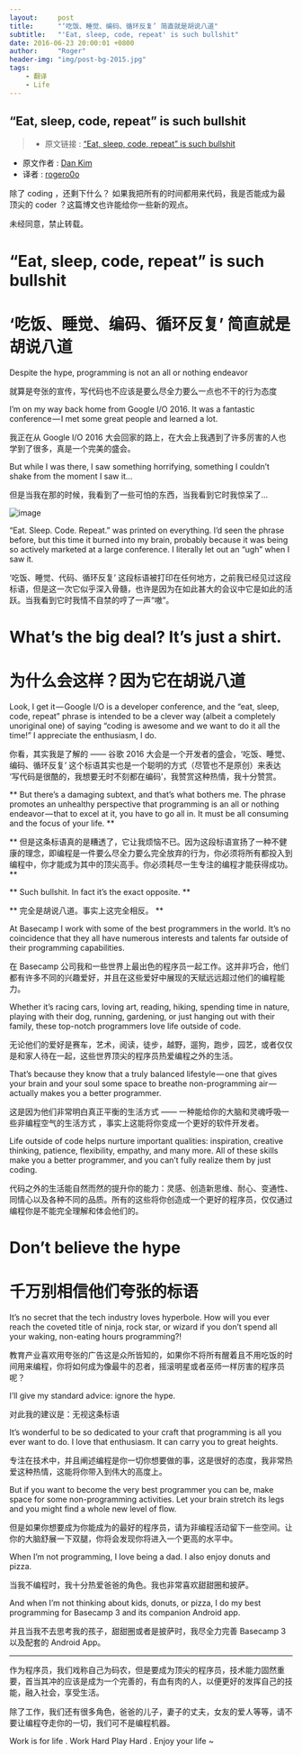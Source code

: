 ```yaml
---
layout:     post
title:      "‘吃饭、睡觉、编码、循环反复’ 简直就是胡说八道"
subtitle:   "'Eat, sleep, code, repeat' is such bullshit"
date: 2016-06-23 20:00:01 +0800
author:     "Roger"
header-img: "img/post-bg-2015.jpg"
tags:
    - 翻译
    - Life
---
```

“Eat, sleep, code, repeat” is such bullshit
---

> * 原文链接 : [“Eat, sleep, code, repeat” is such bullshit](https://m.signalvnoise.com/eat-sleep-code-repeat-is-such-bullshit-c2a4d9beaaf5#.48p0pdp6w)
* 原文作者 : [Dan Kim](https://m.signalvnoise.com/@lateplate)
* 译者 : [rogero0o](https://github.com/)

除了 coding ，还剩下什么？ 如果我把所有的时间都用来代码，我是否能成为最顶尖的 coder ？这篇博文也许能给你一些新的观点。

未经同意，禁止转载。

# “Eat, sleep, code, repeat” is such bullshit

# ‘吃饭、睡觉、编码、循环反复’  简直就是胡说八道

Despite the hype, programming is not an all or nothing endeavor

就算是夸张的宣传，写代码也不应该是要么尽全力要么一点也不干的行为态度

I’m on my way back home from Google I/O 2016. It was a fantastic conference — I met some great people and learned a lot.

我正在从 Google I/O 2016 大会回家的路上，在大会上我遇到了许多厉害的人也学到了很多，真是一个完美的盛会。

But while I was there, I saw something horrifying, something I couldn’t shake from the moment I saw it…

但是当我在那的时候，我看到了一些可怕的东西，当我看到它时我惊呆了...

![image](https://cdn-images-1.medium.com/max/800/1*HfAi8fpPWVkmg7frvgIt6w.jpeg)

“Eat. Sleep. Code. Repeat.” was printed on everything. I’d seen the phrase before, but this time it burned into my brain, probably because it was being so actively marketed at a large conference. I literally let out an “ugh” when I saw it.

‘吃饭、睡觉、代码、循环反复’ 这段标语被打印在任何地方，之前我已经见过这段标语，但是这一次它似乎深入骨髓，也许是因为在如此甚大的会议中它是如此的活跃。当我看到它时我情不自禁的哼了一声“嗷”。

# What’s the big deal? It’s just a shirt.

# 为什么会这样？因为它在胡说八道

Look, I get it — Google I/O is a developer conference, and the “eat, sleep, code, repeat” phrase is intended to be a clever way (albeit a completely unoriginal one) of saying “coding is awesome and we want to do it all the time!” I appreciate the enthusiasm, I do.

你看，其实我是了解的 —— 谷歌 2016 大会是一个开发者的盛会，‘吃饭、睡觉、编码、循环反复’ 这个标语其实也是一个聪明的方式（尽管也不是原创）来表达 ‘写代码是很酷的，我想要无时不刻都在编码’，我赞赏这种热情，我十分赞赏。

** But there’s a damaging subtext, and that’s what bothers me. The phrase promotes an unhealthy perspective that programming is an all or nothing endeavor — that to excel at it, you have to go all in. It must be all consuming and the focus of your life. **

** 但是这条标语真的是糟透了，它让我烦恼不已。因为这段标语宣扬了一种不健康的理念，即编程是一件要么尽全力要么完全放弃的行为，你必须将所有都投入到编程中，你才能成为其中的顶尖高手。你必须耗尽一生专注的编程才能获得成功。 **

** Such bullshit. In fact it’s the exact opposite. **

** 完全是胡说八道。事实上这完全相反。 **

At Basecamp I work with some of the best programmers in the world. It’s no coincidence that they all have numerous interests and talents far outside of their programming capabilities.

在 Basecamp 公司我和一些世界上最出色的程序员一起工作。这并非巧合，他们都有许多不同的兴趣爱好，并且在这些爱好中展现的天赋远远超过他们的编程能力。

Whether it’s racing cars, loving art, reading, hiking, spending time in nature, playing with their dog, running, gardening, or just hanging out with their family, these top-notch programmers love life outside of code.

无论他们的爱好是赛车，艺术，阅读，徒步，越野，遛狗，跑步，园艺，或者仅仅是和家人待在一起，这些世界顶尖的程序员热爱编程之外的生活。

That’s because they know that a truly balanced lifestyle — one that gives your brain and your soul some space to breathe non-programming air — actually makes you a better programmer.

这是因为他们非常明白真正平衡的生活方式 —— 一种能给你的大脑和灵魂呼吸一些非编程空气的生活方式 ，事实上这能将你变成一个更好的软件开发者。

Life outside of code helps nurture important qualities: inspiration, creative thinking, patience, flexibility, empathy, and many more. All of these skills make you a better programmer, and you can’t fully realize them by just coding.

代码之外的生活能自然而然的提升你的能力：灵感、创造新思维、耐心、变通性、同情心以及各种不同的品质。所有的这些将你创造成一个更好的程序员，仅仅通过编程你是不能完全理解和体会他们的。

# Don’t believe the hype

# 千万别相信他们夸张的标语

It’s no secret that the tech industry loves hyperbole. How will you ever reach the coveted title of ninja, rock star, or wizard if you don’t spend all your waking, non-eating hours programming?!

教育产业喜欢用夸张的广告这是众所皆知的，如果你不将所有醒着且不用吃饭的时间用来编程，你将如何成为像最牛的忍者，摇滚明星或者巫师一样厉害的程序员呢？

I’ll give my standard advice: ignore the hype.

对此我的建议是：无视这条标语

It’s wonderful to be so dedicated to your craft that programming is all you ever want to do. I love that enthusiasm. It can carry you to great heights.

专注在技术中，并且阐述编程是你一切你想要做的事，这是很好的态度，我非常热爱这种热情，这能将你带入到伟大的高度上。

But if you want to become the very best programmer you can be, make space for some non-programming activities. Let your brain stretch its legs and you might find a whole new level of flow.

但是如果你想要成为你能成为的最好的程序员，请为非编程活动留下一些空间。让你的大脑舒展一下双腿，你将会发现你将进入一个更高的水平中。

When I’m not programming, I love being a dad. I also enjoy donuts and pizza.

当我不编程时，我十分热爱爸爸的角色。我也非常喜欢甜甜圈和披萨。

And when I’m not thinking about kids, donuts, or pizza, I do my best programming for Basecamp 3 and its companion Android app.

并且当我不去思考我的孩子，甜甜圈或者是披萨时，我尽全力完善 Basecamp 3 以及配套的 Android App。


-------------------------

作为程序员，我们戏称自己为码农，但是要成为顶尖的程序员，技术能力固然重要，首当其冲的应该是成为一个完善的，有血有肉的人，以便更好的发挥自己的技能，融入社会，享受生活。

除了工作，我们还有很多角色，爸爸的儿子，妻子的丈夫，女友的爱人等等，请不要让编程夺走你的一切，我们可不是编程机器。

Work is for life .  Work Hard Play Hard . Enjoy your life ~
